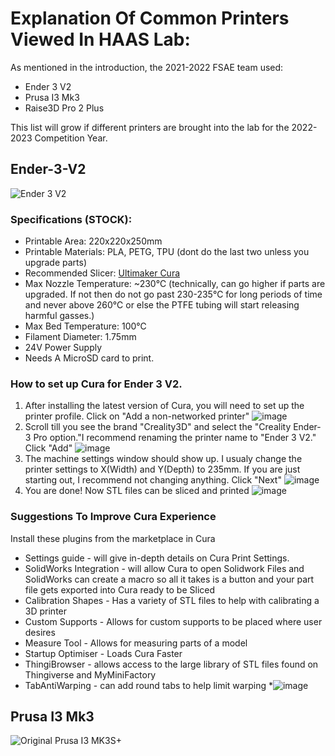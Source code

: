 #  Explanation Of Common Printers Viewed In HAAS Lab:

As mentioned in the introduction, the 2021-2022 FSAE team used:
* Ender 3 V2
* Prusa I3 Mk3
* Raise3D Pro 2 Plus

This list will grow if different printers are brought into the lab for the 2022-2023 Competition Year.

## Ender-3-V2
![Ender 3 V2](https://www.creality3dofficial.com/files/goods/ender-3-V2-01.jpg)

### Specifications (STOCK): 
  * Printable Area: 220x220x250mm
  * Printable Materials: PLA, PETG, TPU (dont do the last two unless you upgrade parts)
  * Recommended Slicer: [Ultimaker Cura](https://ultimaker.com/software/ultimaker-cura)
  * Max Nozzle Temperature: ~230℃ (technically, can go higher if parts are upgraded. If not then do not go past 230-235℃ for long periods of time and never above 260℃ or else the PTFE tubing will start releasing harmful gasses.) 
  * Max Bed Temperature: 100℃ 
  * Filament Diameter: 1.75mm
  * 24V Power Supply 
  * Needs A MicroSD card to print. 
  
### How to set up Cura for Ender 3 V2. 
 1. After installing the latest version of Cura, you will need to set up the printer profile. Click on "Add a non-networked printer" ![image](https://user-images.githubusercontent.com/80706125/165186315-186b4310-5606-48aa-a257-500b6c57b7e2.png)
 2. Scroll till you see the brand "Creality3D" and select the "Creality Ender-3 Pro option."I recommend renaming the printer name to "Ender 3 V2." Click "Add" ![image](https://user-images.githubusercontent.com/80706125/165186586-e6b8e679-3a15-4363-89db-20cd4ab0d555.png) 
 3. The machine settings window should show up. I usualy change the printer settings to X(Width) and Y(Depth) to 235mm. If you are just starting out, I recommend not changing anything. Click "Next" ![image](https://user-images.githubusercontent.com/80706125/165187107-2f906212-bfe3-412a-8241-4b6601b0e69d.png)
 4. You are done! Now STL files can be sliced and printed ![image](https://user-images.githubusercontent.com/80706125/165187184-7500f1ff-f588-46c9-b3ec-7618e5450c4f.png)

### Suggestions To Improve Cura Experience
 Install these plugins from the marketplace in Cura  
 * Settings guide - will give in-depth details on Cura Print Settings. 
 * SolidWorks Integration - will allow Cura to open Solidwork Files and SolidWorks can create a macro so all it takes is a button and your part file gets exported into Cura ready to be Sliced
 * Calibration Shapes -  Has a variety of STL files to help with calibrating a 3D printer
 * Custom Supports - Allows for custom supports to be placed where user desires
 * Measure Tool - Allows for measuring parts of a model
 * Startup Optimiser - Loads Cura Faster
 * ThingiBrowser - allows access to the large library of STL files found on Thingiverse and MyMiniFactory
 * TabAntiWarping - can add round tabs to help limit warping
   *![image](https://user-images.githubusercontent.com/80706125/165188528-0098368d-9fa5-44ca-9d7c-3f7abd4fb2a5.png)
   
 ## Prusa I3 Mk3
 ![Original Prusa I3 MK3S+](https://cdn.prusa3d.com/content/images/product/default/3328.jpg)
 





    
